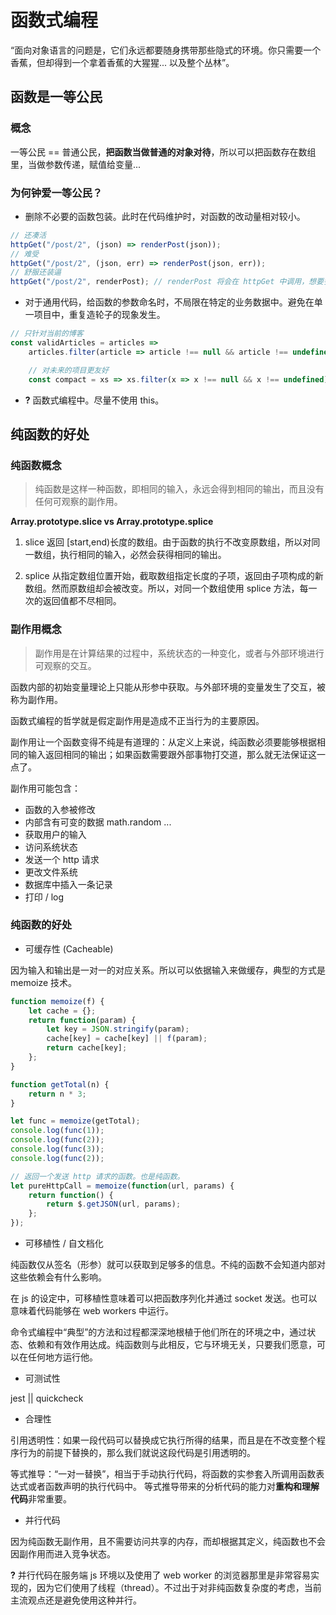 # 函数式编程

“面向对象语言的问题是，它们永远都要随身携带那些隐式的环境。你只需要一个香蕉，但却得到一个拿着香蕉的大猩猩... 以及整个丛林”。

## 函数是一等公民

### 概念

一等公民 == 普通公民，**把函数当做普通的对象对待**，所以可以把函数存在数组里，当做参数传递，赋值给变量...

### 为何钟爱一等公民？

* 删除不必要的函数包装。此时在代码维护时，对函数的改动量相对较小。

``` js
// 还凑活
httpGet("/post/2", (json) => renderPost(json));
// 难受
httpGet("/post/2", (json, err) => renderPost(json, err));
// 舒服还装逼
httpGet("/post/2", renderPost); // renderPost 将会在 httpGet 中调用，想要多少参数都行
```

* 对于通用代码，给函数的参数命名时，不局限在特定的业务数据中。避免在单一项目中，重复造轮子的现象发生。

``` js
// 只针对当前的博客
const validArticles = articles =>
    articles.filter(article => article !== null && article !== undefined),

    // 对未来的项目更友好
    const compact = xs => xs.filter(x => x !== null && x !== undefined);
```

* **?** 函数式编程中。尽量不使用 this。

## 纯函数的好处

### 纯函数概念

> 纯函数是这样一种函数，即相同的输入，永远会得到相同的输出，而且没有任何可观察的副作用。

**Array.prototype.slice vs Array.prototype.splice**

1. slice 返回 [start,end)长度的数组。由于函数的执行不改变原数组，所以对同一数组，执行相同的输入，必然会获得相同的输出。

2. splice 从指定数组位置开始，截取数组指定长度的子项，返回由子项构成的新数组。然而原数组却会被改变。所以，对同一个数组使用 splice 方法，每一次的返回值都不尽相同。

### 副作用概念

> 副作用是在计算结果的过程中，系统状态的一种变化，或者与外部环境进行可观察的交互。

函数内部的初始变量理论上只能从形参中获取。与外部环境的变量发生了交互，被称为副作用。

函数式编程的哲学就是假定副作用是造成不正当行为的主要原因。

副作用让一个函数变得不纯是有道理的：从定义上来说，纯函数必须要能够根据相同的输入返回相同的输出；如果函数需要跟外部事物打交道，那么就无法保证这一点了。

副作用可能包含：

* 函数的入参被修改
* 内部含有可变的数据 math.random ...
* 获取用户的输入
* 访问系统状态
* 发送一个 http 请求
* 更改文件系统
* 数据库中插入一条记录
* 打印 / log

### 纯函数的好处

* 可缓存性 (Cacheable)

因为输入和输出是一对一的对应关系。所以可以依据输入来做缓存，典型的方式是 memoize 技术。

``` js
function memoize(f) {
    let cache = {};
    return function(param) {
        let key = JSON.stringify(param);
        cache[key] = cache[key] || f(param);
        return cache[key];
    };
}

function getTotal(n) {
    return n * 3;
}

let func = memoize(getTotal);
console.log(func(1));
console.log(func(2));
console.log(func(3));
console.log(func(2));

// 返回一个发送 http 请求的函数。也是纯函数。
let pureHttpCall = memoize(function(url, params) {
    return function() {
        return $.getJSON(url, params);
    };
});
```

* 可移植性 / 自文档化

纯函数仅从签名（形参）就可以获取到足够多的信息。不纯的函数不会知道内部对这些依赖会有什么影响。

在 js 的设定中，可移植性意味着可以把函数序列化并通过 socket 发送。也可以意味着代码能够在 web workers 中运行。

命令式编程中“典型”的方法和过程都深深地根植于他们所在的环境之中，通过状态、依赖和有效作用达成。纯函数则与此相反，它与环境无关，只要我们愿意，可以在任何地方运行他。

* 可测试性

jest || quickcheck

* 合理性

引用透明性：如果一段代码可以替换成它执行所得的结果，而且是在不改变整个程序行为的前提下替换的，那么我们就说这段代码是引用透明的。

等式推导：“一对一替换”，相当于手动执行代码，将函数的实参套入所调用函数表达式或者函数声明的执行代码中。
等式推导带来的分析代码的能力对**重构和理解代码**非常重要。

* 并行代码

因为纯函数无副作用，且不需要访问共享的内存，而却根据其定义，纯函数也不会因副作用而进入竞争状态。

**?** 并行代码在服务端 js 环境以及使用了 web worker 的浏览器那里是非常容易实现的，因为它们使用了线程（thread）。不过出于对非纯函数复杂度的考虑，当前主流观点还是避免使用这种并行。
